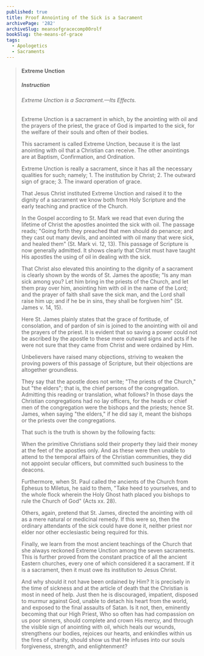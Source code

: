 ```yaml
---
published: true
title: Proof Annointing of the Sick is a Sacrament
archivePage: '282'
archiveSlug: meansofgracecomp00rolf
bookSlug: the-means-of-grace
tags:
  - Apologetics
  - Sacraments
---
```


> #### Extreme Unction
> 
> ##### Instruction
> 
> ###### Extreme Unction is a Sacrament.—Its Effects.
> 
> Extreme Unction is a sacrament in which, by the anointing with oil and the prayers of the priest, the grace of God is imparted to the sick, for the welfare of their souls and often of their bodies.
> 
> This sacrament is called Extreme Unction, because it is the last anointing with oil that a Christian can receive. The other anointings are at Baptism, Confirmation, and Ordination.
> 
> Extreme Unction is really a sacrament, since it has all the necessary qualities for such; namely; 1. The institution by Christ; 2. The outward sign of grace; 3. The inward operation of grace.
> 
> That Jesus Christ instituted Extreme Unction and raised it to the dignity of a sacrament we know both from Holy Scripture and the early teaching and practice of the Church.
> 
> In the Gospel according to St. Mark we read that even during the lifetime of Christ the apostles anointed the sick with oil. The passage reads; "Going forth they preached that men should do penance; and they cast out many devils, and anointed with oil many that were sick, and healed them" (St. Mark vi. 12, 13). This passage of Scripture is now generally admitted. It shows clearly that Christ must have taught His apostles the using of oil in dealing with the sick.
> 
> That Christ also elevated this anointing to the dignity of a sacrament is clearly shown by the words of St. James the apostle; "Is any man sick among you? Let him bring in the priests of the Church, and let them pray over him, anointing him with oil in the name of the Lord; and the prayer of faith shall save the sick man, and the Lord shall raise him up; and if he be in sins, they shall be forgiven him" (St. James v. 14, 15).
> 
> Here St. James plainly states that the grace of fortitude, of consolation, and of pardon of sin is joined to the anointing with oil and the prayers of the priest. It is evident that so saving a power could not be ascribed by the apostle to these mere outward signs and acts if he were not sure that they came from Christ and were ordained by Him.
> 
> Unbelievers have raised many objections, striving to weaken the proving powers of this passage of Scripture, but their objections are altogether groundless.
> 
> They say that the apostle does not write; "The priests of the Church," but "the elders"; that is, the chief persons of the congregation. Admitting this reading or translation, what follows? In those days the Christian congregations had no lay officers, for the heads or chief men of the congregation were the bishops and the priests; hence St. James, when saying "the elders," if he did say it, meant the bishops or the priests over the congregations.
> 
> That such is the truth is shown by the following facts:
> 
> When the primitive Christians sold their property they laid their money at the feet of the apostles only. And as these were then unable to attend to the temporal affairs of the Christian communities, they did not appoint secular officers, but committed such business to the deacons.
> 
> Furthermore, when St. Paul called the ancients of the Church from Ephesus to Miletus, he said to them, "Take heed to yourselves, and to the whole flock wherein the Holy Ghost hath placed you bishops to rule the Church of God" (Acts xx. 28).
> 
> Others, again, pretend that St. James, directed the anointing with oil as a mere natural or medicinal remedy. If this were so, then the ordinary attendants of the sick could have done it, neither priest nor elder nor other ecclesiastic being required for this.
> 
> Finally, we learn from the most ancient teachings of the Church that she always reckoned Extreme Unction among the seven sacraments. This is further proved from the constant practice of all the ancient Eastern churches, every one of which considered it a sacrament. If it is a sacrament, then it must owe its institution to Jesus Christ.
> 
> And why should it not have been ordained by Him? It is precisely in the time of sickness and at the article of death that the Christian is most in need of help. Just then he is discouraged, impatient, disposed to murmur against God, unable to detach his heart from the world, and exposed to the final assaults of Satan. Is it not, then, eminently becoming that our High Priest, Who so often has had compassion on us poor sinners, should complete and crown His mercy, and through the visible sign of anointing with oil, which heals our wounds, strengthens our bodies, rejoices our hearts, and enkindles within us the fires of charity, should show us that He infuses into our souls forgiveness, strength, and enlightenment?
